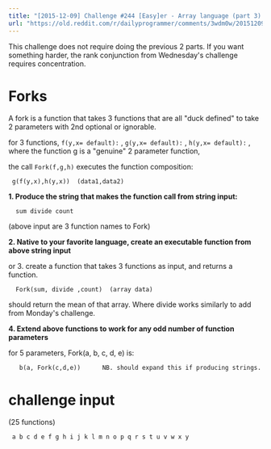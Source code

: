 ```yaml
---
title: "[2015-12-09] Challenge #244 [Easy]er - Array language (part 3) - J Forks"
url: "https://old.reddit.com/r/dailyprogrammer/comments/3wdm0w/20151209_challenge_244_easyer_array_language_part/"
---
```


This challenge does not require doing the previous 2 parts.  If you want something harder, the rank conjunction from Wednesday's challenge requires concentration.

# Forks

A fork is a function that takes 3 functions that are all "duck defined" to take 2 parameters with 2nd optional or ignorable.

for 3 functions,  `f(y,x= default):` , `g(y,x= default):` , `h(y,x= default):` , where the function g is a "genuine" 2 parameter function,

the call `Fork(f,g,h)` executes the function composition:

     g(f(y,x),h(y,x))  (data1,data2)

**1.  Produce the string that makes the function call from string input:**

      sum divide count

(above input are 3 function names to Fork)

**2. Native to your favorite language, create an executable function from above string input**

 or 3. create a function that takes 3 functions as input, and returns a function.

      Fork(sum, divide ,count)  (array data)

should return the mean of that array.  Where divide works similarly to add from Monday's challenge.

**4. Extend above functions to work for any odd number of function parameters**

for 5 parameters,  Fork(a, b, c, d, e) is:

       b(a, Fork(c,d,e))      NB. should expand this if producing strings. 

# challenge input
(25 functions)

     a b c d e f g h i j k l m n o p q r s t u v w x y